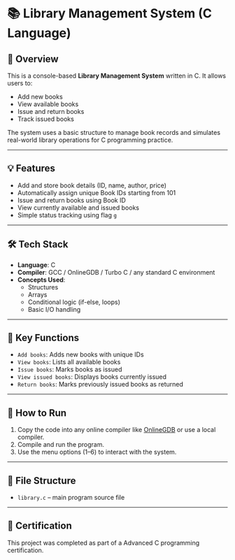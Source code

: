 # 📚 Library Management System (C Language)

## 🧠 Overview
This is a console-based **Library Management System** written in C. It allows users to:
- Add new books
- View available books
- Issue and return books
- Track issued books

The system uses a basic structure to manage book records and simulates real-world library operations for  C programming practice.

---

## 💡 Features
- Add and store book details (ID, name, author, price)
- Automatically assign unique Book IDs starting from 101
- Issue and return books using Book ID
- View currently available and issued books
- Simple status tracking using flag `g`

---

## 🛠️ Tech Stack
- **Language**: C
- **Compiler**: GCC / OnlineGDB / Turbo C / any standard C environment
- **Concepts Used**:
  - Structures
  - Arrays
  - Conditional logic (if-else, loops)
  - Basic I/O handling

---

## 🧱 Key Functions
- `Add books`: Adds new books with unique IDs
- `View books`: Lists all available books
- `Issue books`: Marks books as issued
- `View issued books`: Displays books currently issued
- `Return books`: Marks previously issued books as returned

---

## 🚀 How to Run
1. Copy the code into any online compiler like [OnlineGDB](https://www.onlinegdb.com/) or use a local compiler.
2. Compile and run the program.
3. Use the menu options (1–6) to interact with the system.

---

## 📂 File Structure
- `library.c` – main program source file

---

## 🏅 Certification
This project was completed as part of a Advanced C programming certification.  



